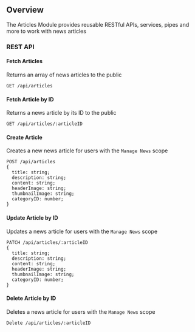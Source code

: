 ## Overview
The Articles Module provides reusable RESTful APIs, services, pipes and more to work with news articles

### REST API

#### Fetch Articles
Returns an array of news articles to the public
```
GET /api/articles
```

#### Fetch Article by ID
Returns a news article by its ID to the public
```
GET /api/articles/:articleID
```

#### Create Article
Creates a new news article for users with the `Manage News` scope
```
POST /api/articles
{
  title: string;
  description: string;
  content: string;
  headerImage: string;
  thumbnailImage: string;
  categoryID: number;
}
```

#### Update Article by ID
Updates a news article for users with the `Manage News` scope
```
PATCH /api/articles/:articleID
{
  title: string;
  description: string;
  content: string;
  headerImage: string;
  thumbnailImage: string;
  categoryID: number;
}
```

#### Delete Article by ID
Deletes a news article for users with the `Manage News` scope
```
Delete /api/articles/:articleID
```
